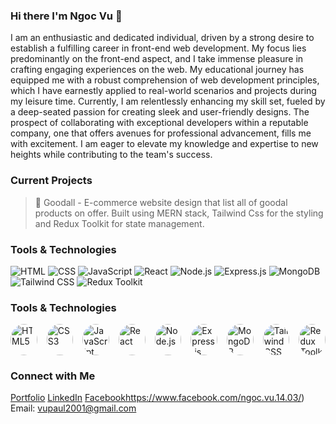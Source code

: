 ### Hi there I'm Ngoc Vu 👋
I am an enthusiastic and dedicated individual, driven by a strong desire to establish a fulfilling career in front-end web development. My focus lies predominantly on the front-end aspect, and I take immense pleasure in crafting engaging experiences on the web. My educational journey has equipped me with a robust comprehension of web development principles, which I have earnestly applied to real-world scenarios and projects during my leisure time. Currently, I am relentlessly enhancing my skill set, fueled by a deep-seated passion for creating sleek and user-friendly designs. The prospect of collaborating with exceptional developers within a reputable company, one that offers avenues for professional advancement, fills me with excitement. I am eager to elevate my knowledge and expertise to new heights while contributing to the team's success.

### Current Projects
> 🧴 Goodall - E-commerce website design that list all of goodal products on offer. Built using MERN stack, Tailwind Css for the styling and Redux Toolkit for state management.

### Tools & Technologies
![HTML](https://img.shields.io/badge/-HTML5-E34F26?style=flat-square&logo=html5&logoColor=white)
![CSS](https://img.shields.io/badge/-CSS3-1572B6?style=flat-square&logo=css3)
![JavaScript](https://img.shields.io/badge/-JavaScript-F7DF1E?style=flat-square&logo=javascript&logoColor=black)
![React](https://img.shields.io/badge/-React-61DAFB?style=flat-square&logo=react&logoColor=black)
![Node.js](https://img.shields.io/badge/-Node.js-339933?style=flat-square&logo=node.js&logoColor=white)
![Express.js](https://img.shields.io/badge/-Express.js-000000?style=flat-square&logo=express&logoColor=white)
![MongoDB](https://img.shields.io/badge/-MongoDB-47A248?style=flat-square&logo=mongodb&logoColor=white)
![Tailwind CSS](https://img.shields.io/badge/-Tailwind%20CSS-38B2AC?style=flat-square&logo=tailwind-css&logoColor=white)
![Redux Toolkit](https://img.shields.io/badge/-Redux%20Toolkit-764ABC?style=flat-square&logo=redux&logoColor=white)


### Tools & Technologies
<div style="display: flex; gap: 15px; align-items: center;">
    <div style="width: 50px; height: 50px; border-radius: 50%; overflow: hidden;">
        <img src="https://img.shields.io/badge/-HTML5-E34F26?logo=html5&logoColor=white" alt="HTML5" style="width: 100%; height: 100%;">
    </div>
    <div style="width: 50px; height: 50px; border-radius: 50%; overflow: hidden;">
        <img src="https://img.shields.io/badge/-CSS3-1572B6?logo=css3" alt="CSS3" style="width: 100%; height: 100%;">
    </div>
    <div style="width: 50px; height: 50px; border-radius: 50%; overflow: hidden;">
        <img src="https://img.shields.io/badge/-JavaScript-F7DF1E?logo=javascript&logoColor=black" alt="JavaScript" style="width: 100%; height: 100%;">
    </div>
    <div style="width: 50px; height: 50px; border-radius: 50%; overflow: hidden;">
        <img src="https://img.shields.io/badge/-React-61DAFB?logo=react&logoColor=black" alt="React" style="width: 100%; height: 100%;">
    </div>
    <div style="width: 50px; height: 50px; border-radius: 50%; overflow: hidden;">
        <img src="https://img.shields.io/badge/-Node.js-339933?logo=node.js&logoColor=white" alt="Node.js" style="width: 100%; height: 100%;">
    </div>
    <div style="width: 50px; height: 50px; border-radius: 50%; overflow: hidden;">
        <img src="https://img.shields.io/badge/-Express.js-000000?logo=express&logoColor=white" alt="Express.js" style="width: 100%; height: 100%;">
    </div>
    <div style="width: 50px; height: 50px; border-radius: 50%; overflow: hidden;">
        <img src="https://img.shields.io/badge/-MongoDB-47A248?logo=mongodb&logoColor=white" alt="MongoDB" style="width: 100%; height: 100%;">
    </div>
    <div style="width: 50px; height: 50px; border-radius: 50%; overflow: hidden;">
        <img src="https://img.shields.io/badge/-Tailwind%20CSS-38B2AC?logo=tailwind-css&logoColor=white" alt="Tailwind CSS" style="width: 100%; height: 100%;">
    </div>
    <div style="width: 50px; height: 50px; border-radius: 50%; overflow: hidden;">
        <img src="https://img.shields.io/badge/-Redux%20Toolkit-764ABC?logo=redux&logoColor=white" alt="Redux Toolkit" style="width: 100%; height: 100%;">
    </div>
</div>



### Connect with Me
[Portfolio]()
[LinkedIn](https://www.linkedin.com/in/dao-ngoc-vu-734992223/)
[Facebook](https://www.facebook.com/ngoc.vu.14.03/)https://www.facebook.com/ngoc.vu.14.03/)
Email: vupaul2001@gmail.com

